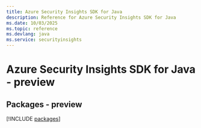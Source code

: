 ```yaml
---
title: Azure Security Insights SDK for Java
description: Reference for Azure Security Insights SDK for Java
ms.date: 10/03/2025
ms.topic: reference
ms.devlang: java
ms.service: securityinsights
---
```

# Azure Security Insights SDK for Java - preview
## Packages - preview
[!INCLUDE [packages](security-insights-index.md)]
